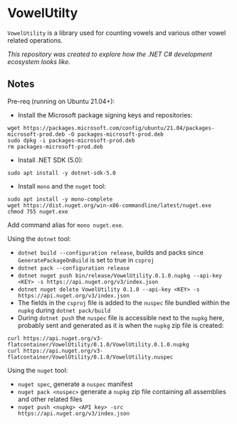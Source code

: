 # VowelUtilty

`VowelUtility` is a library used for counting vowels and various other vowel related operations.

_This repository was created to explore how the .NET C# development ecosystem looks like._

## Notes
Pre-req (running on Ubuntu 21.04+):
* Install the Microsoft package signing keys and repositories:
```
wget https://packages.microsoft.com/config/ubuntu/21.04/packages-microsoft-prod.deb -O packages-microsoft-prod.deb
sudo dpkg -i packages-microsoft-prod.deb
rm packages-microsoft-prod.deb
```
* Install .NET SDK (5.0):
```
sudo apt install -y dotnet-sdk-5.0
```
* Install `mono` and the `nuget` tool:
```
sudo apt install -y mono-complete
wget https://dist.nuget.org/win-x86-commandline/latest/nuget.exe
chmod 755 nuget.exe
```
Add command alias for `mono nuget.exe`.

Using the `dotnet` tool:
* `dotnet build --configuration release`, builds and packs since `GeneratePackageOnBuild` is set to true in `csproj`
* `dotnet pack --configuration release`
* `dotnet nuget push bin/release/VowelUtility.0.1.0.nupkg --api-key <KEY> -s https://api.nuget.org/v3/index.json`
* `dotnet nuget delete VowelUtility 0.1.0 --api-key <KEY> -s https://api.nuget.org/v3/index.json`
* The fields in the `csproj` file is added to the `nuspec` file bundled within the `nupkg` during `dotnet pack/build`
* During `dotnet push` the `nuspec` file is accessible next to the `nupkg` here, probably sent and generated as it is when the `nupkg` zip file is created:
```
curl https://api.nuget.org/v3-flatcontainer/VowelUtility/0.1.0/VowelUtility.0.1.0.nupkg
curl https://api.nuget.org/v3-flatcontainer/VowelUtility/0.1.0/VowelUtility.nuspec
```

Using the `nuget` tool:
* `nuget spec`, generate a `nuspec` manifest
* `nuget pack <nuspec>` generate a `nupkg` zip file containing all assemblies and other related files
* `nuget push <nupkg> <API key> -src https://api.nuget.org/v3/index.json`